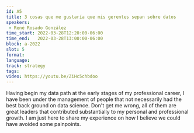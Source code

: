 ```yaml
---
id: A5
title: 3 cosas que me gustaría que mis gerentes sepan sobre datos
speakers:
 - René Rosado González
time_start: 2022-03-28T12:20:00-06:00
time_end:   2022-03-28T13:00:00-06:00
block: a-2022
slot: 5
format: 
language: 
track: strategy
tags:
video: https://youtu.be/ZiHc5chbdoo
---
```


Having begin my data path at the early stages of my professional career, I have been under the management of people that not necessarily had the best back ground on data science. Don't get me wrong, all of them are great leaders that contributed substantially to my personal and professional growth. I am just here to share my experience on how I believe we could have avoided some painpoints.

